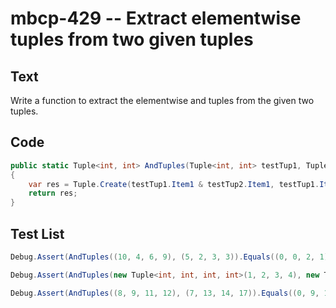 # mbcp-429 -- Extract elementwise tuples from two given tuples

## Text

Write a function to extract the elementwise and tuples from the given two tuples.

## Code

```csharp
public static Tuple<int, int> AndTuples(Tuple<int, int> testTup1, Tuple<int, int> testTup2)
{
    var res = Tuple.Create(testTup1.Item1 & testTup2.Item1, testTup1.Item2 & testTup2.Item2);
    return res;
}
```

## Test List

```csharp
Debug.Assert(AndTuples((10, 4, 6, 9), (5, 2, 3, 3)).Equals((0, 0, 2, 1)));
```

```csharp
Debug.Assert(AndTuples(new Tuple<int, int, int, int>(1, 2, 3, 4), new Tuple<int, int, int, int>(5, 6, 7, 8)).Equals(new Tuple<int, int, int, int>(1, 2, 3, 0)));
```

```csharp
Debug.Assert(AndTuples((8, 9, 11, 12), (7, 13, 14, 17)).Equals((0, 9, 10, 0)));
```
